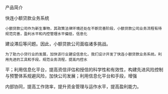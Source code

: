 产品简介


快连小额贷款业务系统


    小额贷款公司作为新生事物，其政策法律环境还处在不断完善阶段，小额贷款公司业务流程有待规范完善，盈利水平和内控管理水平偏低，信息化

 

建设滞后等问题。因此，小额贷款公司面临诸多挑战。

 

    为了助力小贷行业的发展，加快该行业建设信息化，我们设计开发了快连小额贷款业务系统。利用先进的工具和手段，规范业务流程，提高内控水

 

平；利用信息化平台，提高资信评估和授信的科学性和有效性，构建先进风险控制与预警体系规避风险，加快公司发展；利用信息化平台和手段，增强

 

内部协同，提高工作效率，提升资金管理与运作水平，提高盈利能力。

 